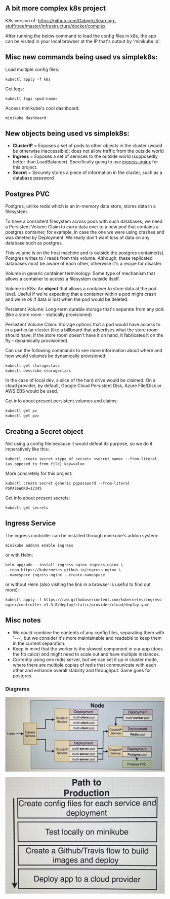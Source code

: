 ## A bit more complex k8s project

K8s version of:
https://github.com/Gabighz/learning-stuff/tree/master/infrastructure/docker/complex

After running the below command to load the config files in k8s, the app can be visited in your local browser at the IP that's output by 'minikube ip'.

## Misc new commands being used vs simplek8s:
Load multiple config files:

    kubectl apply -f k8s

Get logs:

    kubectl logs <pod-name>

Access minikube's cool dashboard:

    minikube dashboard

## New objects being used vs simplek8s:
- **ClusterIP** = Exposes a set of pods to other objects in the cluster (would be otherwise inaccessible); does not allow traffic from the outside world
- **Ingress** = Exposes a set of services to the outside world (supposedly better than LoadBalancer). Specifically going to use [ingress-nginx](http://github.com/kubernetes/ingress-nginx) for this project.
- **Secret** = Securely stores a piece of information in the cluster, such as a database password

## Postgres PVC
Postgres, unlike redis which is an in-memory data store, stores data in a filesystem.

To have a consistent filesystem across pods with such databases, we need a Persistent Volume Claim to carry data over to a new pod that contains a postgres container, for example, in case the one we were using crashes and was deleted by Deployment. We really don't want loss of data on any database such as postgres.

This volume is on the host machine and is outside the postgres container(s). Postgres writes to / reads from this volume. Although, these replicated databases must be aware of each other, otherwise it's a recipe for disaster.

Volume in generic container terminology: Some type of mechanism that allows a container to access a filesystem outside itself.

Volume in K8s: An **object** that allows a container to store data at the pod level. Useful if we're expecting that a container within a pod might crash and we're ok if data is lost when the pod would be deleted.

Persistent Volume: Long-term durable storage that's separate from any pod. (like a store room - statically provisioned)

Persistent Volume Claim: Storage options that a pod would have access to in a particular cluster (like a billboard that advertises what the store room should have; if the store room doesn't have it on hand, it fabricates it on the fly - dynamically provisioned)

Can use the following commands to see more information about where and how would volumes be dynamically provisioned:

    kubectl get storageclass
    kubectl describe storageclass

In the case of local dev, a slice of the hard drive would be claimed. On a cloud provider, by default, Google Cloud Persistent Disk, Azure File/Disk or AWS EBS would be used.

Get info about present persistent volumes and claims:

    kubectl get pv
    kubectl get pvc

## Creating a Secret object
Not using a config file because it would defeat its purpose, so we do it imperatively like this:

    kubectl create secret <type_of_secret> <secret_name> --from-literal (as opposed to from file) key=value

More concretely for this project:

    kubectl create secret generic pgpassword --from-literal PGPASSWORD=12345

Get info about present secrets:

    kubectl get secrets

## Ingress Service
The ingress controller can be installed through minikube's addon system:

    minikube addons enable ingress

or with Helm:

    helm upgrade --install ingress-nginx ingress-nginx \
    --repo https://kubernetes.github.io/ingress-nginx \
    --namespace ingress-nginx --create-namespace

or without Helm (also visiting the link in a browser is useful to find out more):

    kubectl apply -f https://raw.githubusercontent.com/kubernetes/ingress-nginx/controller-v1.3.0/deploy/static/provider/cloud/deploy.yaml

## Misc notes
- We could combine the contents of any config files, separating them with '---', but we consider it's more maintainable and readable to keep them in the current separation.
- Keep in mind that the worker is the slowest component in our app (does the fib calcs) and might need to scale out and have multiple instances.
- Currently using one redis server, but we can set it up in cluster mode, where there are multiple copies of redis that communicate with each other and enhance overall stability and throughput. Same goes for postgres.

### Diagrams

![arch](./arch.jpeg)

![path to production](./steps.jpeg)